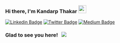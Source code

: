 ### Hi there, I'm Kandarp Thakar <img src="https://media.giphy.com/media/hvRJCLFzcasrR4ia7z/giphy.gif" width="25px">

[![Linkedin Badge](https://img.shields.io/badge/-LinkedIn-0e76a8?style=flat-square&logo=Linkedin&logoColor=white)](https://www.linkedin.com/in/kandarpthakar/)
[![Twitter Badge](https://img.shields.io/badge/-Twitter-00acee?style=flat-square&logo=Twitter&logoColor=white)](https://twitter.com/kandarp1990)
[![Medium Badge](https://img.shields.io/badge/medium-%2312100E.svg?&style=for-square&logo=medium&logoColor=white)](https://medium.com/@kandarp.thakar2014)


### Glad to see you here! &nbsp; ![](https://visitor-badge.glitch.me/badge?page_id=kthakar1990.Kandarp-Thakar)